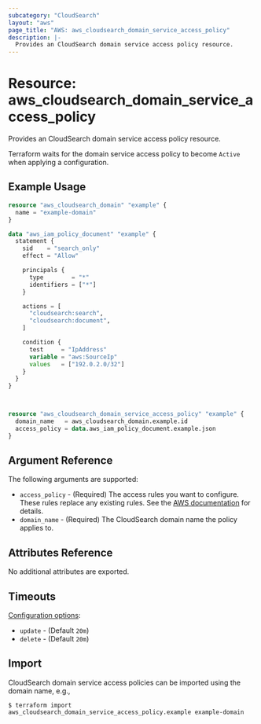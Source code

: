 ```yaml
---
subcategory: "CloudSearch"
layout: "aws"
page_title: "AWS: aws_cloudsearch_domain_service_access_policy"
description: |-
  Provides an CloudSearch domain service access policy resource. 
---
```


# Resource: aws_cloudsearch_domain_service_access_policy

Provides an CloudSearch domain service access policy resource.

Terraform waits for the domain service access policy to become `Active` when applying a configuration.

## Example Usage

```terraform
resource "aws_cloudsearch_domain" "example" {
  name = "example-domain"
}

data "aws_iam_policy_document" "example" {
  statement {
    sid    = "search_only"
    effect = "Allow"

    principals {
      type        = "*"
      identifiers = ["*"]
    }

    actions = [
      "cloudsearch:search",
      "cloudsearch:document",
    ]

    condition {
      test     = "IpAddress"
      variable = "aws:SourceIp"
      values   = ["192.0.2.0/32"]
    }
  }
}



resource "aws_cloudsearch_domain_service_access_policy" "example" {
  domain_name   = aws_cloudsearch_domain.example.id
  access_policy = data.aws_iam_policy_document.example.json
}
```

## Argument Reference

The following arguments are supported:

* `access_policy` - (Required) The access rules you want to configure. These rules replace any existing rules. See the [AWS documentation](https://docs.aws.amazon.com/cloudsearch/latest/developerguide/configuring-access.html) for details.
* `domain_name` - (Required) The CloudSearch domain name the policy applies to.

## Attributes Reference

No additional attributes are exported.

## Timeouts

[Configuration options](https://developer.hashicorp.com/terraform/language/resources/syntax#operation-timeouts):

* `update` - (Default `20m`)
* `delete` - (Default `20m`)

## Import

CloudSearch domain service access policies can be imported using the domain name, e.g.,

```
$ terraform import aws_cloudsearch_domain_service_access_policy.example example-domain
```

